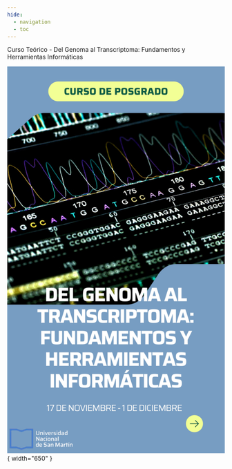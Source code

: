 ```yaml
---
hide:
  - navigation
  - toc
---
```


Curso Teórico - Del Genoma al Transcriptoma: Fundamentos y Herramientas Informáticas

![Banner](banner.jpg){ width="650" }
